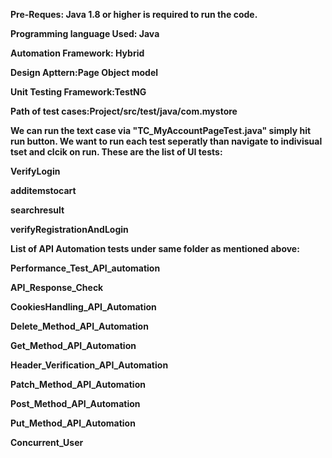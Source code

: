 **Pre-Reques: Java 1.8 or higher is required to run the code.**

**Programming language Used: Java**

**Automation Framework: Hybrid**

**Design Apttern:Page Object model**

**Unit Testing Framework:TestNG**

**Path of test cases:Project/src/test/java/com.mystore**

**We can run the text case via "TC_MyAccountPageTest.java" simply hit run button.
We want to run each test seperatly than navigate to indivisual tset and clcik on run.
These are the list of UI tests:**

**VerifyLogin**

**additemstocart**

**searchresult**

**verifyRegistrationAndLogin**

**List of API Automation tests under same folder as mentioned above:**

**Performance_Test_API_automation**

**API_Response_Check**

**CookiesHandling_API_Automation**

**Delete_Method_API_Automation**

**Get_Method_API_Automation**

**Header_Verification_API_Automation**

**Patch_Method_API_Automation**

**Post_Method_API_Automation**

**Put_Method_API_Automation**

**Concurrent_User**





